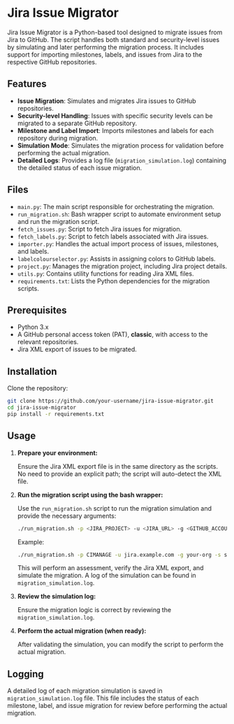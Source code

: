 # Jira Issue Migrator

Jira Issue Migrator is a Python-based tool designed to migrate issues from Jira to GitHub. The script handles both standard and security-level issues by simulating and later performing the migration process. It includes support for importing milestones, labels, and issues from Jira to the respective GitHub repositories.

## Features

- **Issue Migration**: Simulates and migrates Jira issues to GitHub repositories.
- **Security-level Handling**: Issues with specific security levels can be migrated to a separate GitHub repository.
- **Milestone and Label Import**: Imports milestones and labels for each repository during migration.
- **Simulation Mode**: Simulates the migration process for validation before performing the actual migration.
- **Detailed Logs**: Provides a log file (`migration_simulation.log`) containing the detailed status of each issue migration.

## Files

- `main.py`: The main script responsible for orchestrating the migration.
- `run_migration.sh`: Bash wrapper script to automate environment setup and run the migration script.
- `fetch_issues.py`: Script to fetch Jira issues for migration.
- `fetch_labels.py`: Script to fetch labels associated with Jira issues.
- `importer.py`: Handles the actual import process of issues, milestones, and labels.
- `labelcolourselector.py`: Assists in assigning colors to GitHub labels.
- `project.py`: Manages the migration project, including Jira project details.
- `utils.py`: Contains utility functions for reading Jira XML files.
- `requirements.txt`: Lists the Python dependencies for the migration scripts.

## Prerequisites

- Python 3.x
- A GitHub personal access token (PAT), **classic**, with access to the relevant repositories.
- Jira XML export of issues to be migrated.

## Installation

Clone the repository:

```bash
git clone https://github.com/your-username/jira-issue-migrator.git
cd jira-issue-migrator
pip install -r requirements.txt
```

## Usage

1. **Prepare your environment:**

   Ensure the Jira XML export file is in the same directory as the scripts. No need to provide an explicit path; the script will auto-detect the XML file. 

2. **Run the migration script using the bash wrapper:**

   Use the `run_migration.sh` script to run the migration simulation and provide the necessary arguments:

   ```bash
   ./run_migration.sh -p <JIRA_PROJECT> -u <JIRA_URL> -g <GITHUB_ACCOUNT> -s <SECURITY_REPO_NAME> -r <DEFAULT_REPO_NAME>
   ```

   Example:

   ```bash
   ./run_migration.sh -p CIMANAGE -u jira.example.com -g your-org -s security-repo -r default-repo
   ```

   This will perform an assessment, verify the Jira XML export, and simulate the migration. A log of the simulation can be found in `migration_simulation.log`.

3. **Review the simulation log:**

   Ensure the migration logic is correct by reviewing the `migration_simulation.log`.

4. **Perform the actual migration (when ready):**

   After validating the simulation, you can modify the script to perform the actual migration.

## Logging

A detailed log of each migration simulation is saved in `migration_simulation.log` file. This file includes the status of each milestone, label, and issue migration for review before performing the actual migration.
